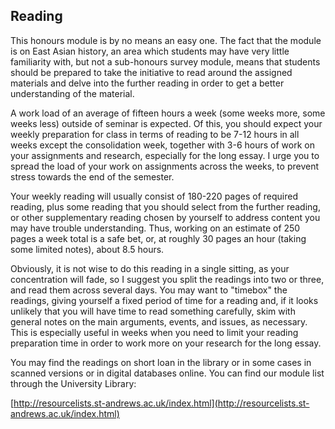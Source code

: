 
## Reading

This honours module is by no means an easy one. The fact that the module is on East Asian history, an area which students may have very little familiarity with, but not a sub-honours survey module, means that students should be prepared to take the initiative to read around the assigned materials and delve into the further reading in order to get a better understanding of the material. 

A work load of an average of fifteen hours a week (some weeks more, some weeks less) outside of seminar is expected. Of this, you should expect your weekly preparation for class in terms of reading to be 7-12 hours in all weeks except the consolidation week, together with 3-6 hours of work on your assignments and research, especially for the long essay. I urge you to spread the load of your work on assignments across the weeks, to prevent stress towards the end of the semester. 

Your weekly reading will usually consist of 180-220 pages of required reading, plus some reading that you should select from the further reading, or other supplementary reading chosen by yourself to address content you may have trouble understanding. Thus, working on an estimate of 250 pages a week total is a safe bet, or, at roughly 30 pages an hour (taking some limited notes), about 8.5 hours. 

Obviously, it is not wise to do this reading in a single sitting, as your concentration will fade, so I suggest you split the readings into two or three, and read them across several days. You may want to "timebox" the readings, giving yourself a fixed period of time for a reading and, if it looks unlikely that you will have time to read something carefully, skim with general notes on the main arguments, events, and issues, as necessary. This is especially useful in weeks when you need to limit your reading preparation time in order to work more on your research for the long essay.

You may find the readings on short loan in the library or in some cases in scanned versions or in digital databases online. You can find our module list through the University Library:

[http://resourcelists.st-andrews.ac.uk/index.html](http://resourcelists.st-andrews.ac.uk/index.html)



